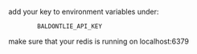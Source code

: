 add your key to environment variables under:

            BALDONTLIE_API_KEY

make sure that your redis is running on
localhost:6379